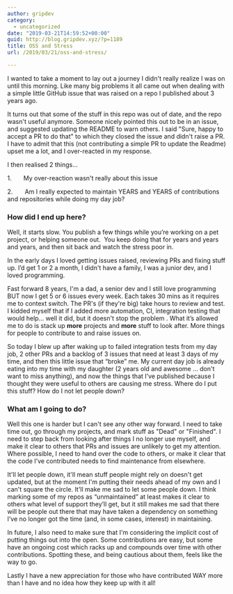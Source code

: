 ```yaml
---
author: gripdev
category:
  - uncategorized
date: "2019-03-21T14:59:52+00:00"
guid: http://blog.gripdev.xyz/?p=1189
title: OSS and Stress
url: /2019/03/21/oss-and-stress/

---
```

I wanted to take a moment to lay out a journey I didn't really realize I was on until this morning. Like many big problems it all came out when dealing with a simple little GitHub issue that was raised on a repo I published about 3 years ago.

It turns out that some of the stuff in this repo was out of date, and the repo wasn't useful anymore. Someone nicely pointed this out to be in an issue, and suggested updating the README to warn others. I said "Sure, happy to accept a PR to do that" to which they closed the issue and didn't raise a PR. I have to admit that this (not contributing a simple PR to update the Readme) upset me a lot, and I over-reacted in my response.

I then realised 2 things…

1.       My over-reaction wasn't really about this issue

2.       Am I really expected to maintain YEARS and YEARS of contributions and repositories while doing my day job?

### How did I end up here?

Well, it starts slow. You publish a few things while you’re working on a pet project, or helping someone out.  You keep doing that for years and years and years, and then sit back and watch the stress poor in.

In the early days I loved getting issues raised, reviewing PRs and fixing stuff up. I’d get 1 or 2 a month, I didn't have a family, I was a junior dev, and I loved programming.

Fast forward 8 years, I'm a dad, a senior dev and I still love programming BUT now I get 5 or 6 issues every week. Each takes 30 mins as it requires me to context switch. The PR's (if they're big) take hours to review and test. I kidded myself that if I added more automation, CI, integration testing that would help... well it did, but it doesn't stop the problem . What it’s allowed me to do is stack up **more** projects and **more** stuff to look after. More things for people to contribute to and raise issues on.

So today I blew up after waking up to failed integration tests from my day job, 2 other PRs and a backlog of 3 issues that need at least 3 days of my time, and then this little issue that “broke” me. My current day job is already eating into my time with my daughter (2 years old and awesome ... don't want to miss anything), and now the things that I’ve published because I thought they were useful to others are causing me stress. Where do I put this stuff? How do I not let people down?

### What am I going to do?

Well this one is harder but I can't see any other way forward. I need to take time out, go through my projects, and mark stuff as "Dead" or "Finished". I need to step back from looking after things I no longer use myself, and make it clear to others that PRs and issues are unlikely to get my attention. Where possible, I need to hand over the code to others, or make it clear that the code I’ve contributed needs to find maintenance from elsewhere.

It'll let people down, it'll mean stuff people might rely on doesn't get updated, but at the moment I'm putting their needs ahead of my own and I can't square the circle. It'll make me sad to let some people down. I think marking some of my repos as “unmaintained” at least makes it clear to others what level of support they’ll get, but it still makes me sad that there will be people out there that may have taken a dependency on something I’ve no longer got the time (and, in some cases, interest) in maintaining.

In future, I also need to make sure that I'm considering the implicit cost of putting things out into the open. Some contributions are easy, but some have an ongoing cost which racks up and compounds over time with other contributions. Spotting these, and being cautious about them, feels like the way to go.

Lastly I have a new appreciation for those who have contributed WAY more than I have and no idea how they keep up with it all!
